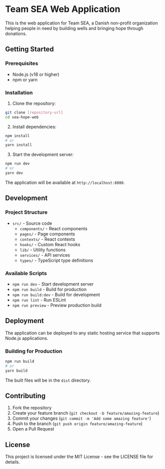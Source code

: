 # Team SEA Web Application

This is the web application for Team SEA, a Danish non-profit organization helping people in need by building wells and bringing hope through donations.

## Getting Started

### Prerequisites

- Node.js (v18 or higher)
- npm or yarn

### Installation

1. Clone the repository:
```bash
git clone [repository-url]
cd sea-hope-web
```

2. Install dependencies:
```bash
npm install
# or
yarn install
```

3. Start the development server:
```bash
npm run dev
# or
yarn dev
```

The application will be available at `http://localhost:8080`.

## Development

### Project Structure

- `src/` - Source code
  - `components/` - React components
  - `pages/` - Page components
  - `contexts/` - React contexts
  - `hooks/` - Custom React hooks
  - `lib/` - Utility functions
  - `services/` - API services
  - `types/` - TypeScript type definitions

### Available Scripts

- `npm run dev` - Start development server
- `npm run build` - Build for production
- `npm run build:dev` - Build for development
- `npm run lint` - Run ESLint
- `npm run preview` - Preview production build

## Deployment

The application can be deployed to any static hosting service that supports Node.js applications.

### Building for Production

```bash
npm run build
# or
yarn build
```

The built files will be in the `dist` directory.

## Contributing

1. Fork the repository
2. Create your feature branch (`git checkout -b feature/amazing-feature`)
3. Commit your changes (`git commit -m 'Add some amazing feature'`)
4. Push to the branch (`git push origin feature/amazing-feature`)
5. Open a Pull Request

## License

This project is licensed under the MIT License - see the LICENSE file for details.
